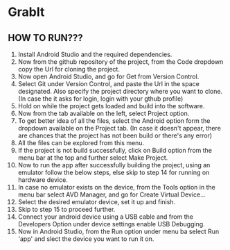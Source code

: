 # GrabIt

## HOW TO RUN???  
1. Install Android Studio and the required dependencies. 
2. Now from the github repository of the project, from the Code dropdown copy the Url for cloning the project. 
3. Now open Android Studio, and go for Get from Version Control. 
4. Select Git under Version Control, and paste the Url in the space designated. Also specify the project directory where you want to clone. (In case the it asks for login, login with your gthub profile) 
5. Hold on while the project gets loaded and build into the software. 
6. Now from the tab available on the left, select Project option. 
7. To get better idea of all the files, select the Android option form the dropdown available on the Project tab. (In case it doesn't appear, there are chances that the project has not been build or there's any error) 
8. All the files can be explored from this menu. 
9. If the project is not build successfully, click on Build option from the menu bar at the top and further select Make Project.  
10. Now to run the app after successfully building the project, using an emulator follow the below steps, else skip to step 14 for running on hardware device.
11. In case no emulator exists on the device, from the Tools option in the menu bar select AVD Manager, and go for Create Virtual Device...
12. Select the desired emulator device, set it up and finish.
13. Skip to step 15 to proceed further.
14. Connect your android device using a USB cable and from the Developers Option under device settings enable USB Debugging.
15. Now in Android Studio, from the Run option under menu ba select Run 'app' and slect the device you want to run it on.
